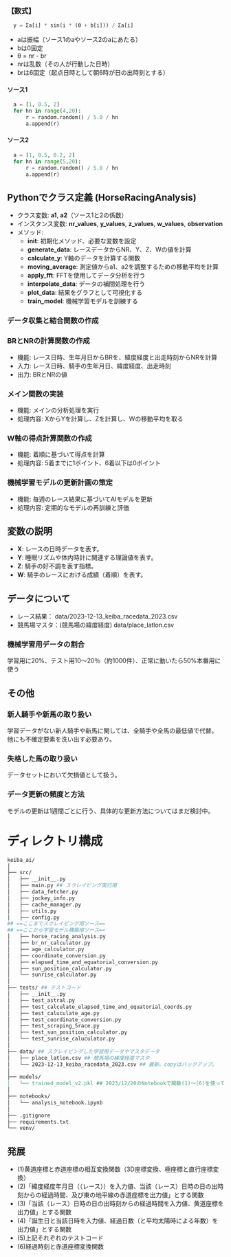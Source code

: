 ### 【数式】
```python
  y = Σa[i] * sin(i * (Θ + b[i])) / Σa[i]
```
* aは振幅（ソース1のaやソース2のaにあたる）
* bは0固定
* θ = nr - br
 * nrは乱数（その人が行動した日時）
 * brは6固定（起点日時として朝6時が日の出時刻とする）

#### ソース1
```python
  a = [1, 0.5, 2]
  for hn in range(4,20):
      r = random.random() / 5.0 / hn
      a.append(r)
```
#### ソース2
```python
  a = [1, 0.5, 0.2, 2]
  for hn in range(5,20):
      r = random.random() / 5.0 / hn
      a.append(r)
```

## Pythonでクラス定義 (**HorseRacingAnalysis**)

-  クラス変数: **a1**, **a2**（ソース1と2の係数）
- インスタンス変数: **nr_values**, **y_values**, **z_values**, **w_values**, **observation**
- メソッド:
  - **__init__**: 初期化メソッド、必要な変数を設定
  - **generate_data**: レースデータからNR、Y、Z、Wの値を計算
  - **calculate_y**: Y軸のデータを計算する関数
  - **moving_average**: 測定値からa1、a2を調整するための移動平均を計算
  - **apply_fft**: FFTを使用してデータ分析を行う
  - **interpolate_data**: データの補間処理を行う
  - **plot_data**: 結果をグラフとして可視化する
  - **train_model**: 機械学習モデルを訓練する

### データ収集と結合関数の作成

### BRとNRの計算関数の作成

- 機能: レース日時、生年月日からBRを、緯度経度と出走時刻からNRを計算
- 入力: レース日時、騎手の生年月日、緯度経度、出走時刻
- 出力: BRとNRの値

### メイン関数の実装

- 機能: メインの分析処理を実行
- 処理内容: XからYを計算し、Zを計算し、Wの移動平均を取る

### W軸の得点計算関数の作成

- 機能: 着順に基づいて得点を計算
- 処理内容: 5着までに1ポイント、6着以下は0ポイント

### 機械学習モデルの更新計画の策定

- 機能: 毎週のレース結果に基づいてAIモデルを更新
- 処理内容: 定期的なモデルの再訓練と評価

## 変数の説明
- **X**: レースの日時データを表す。
- **Y**: 睡眠リズムや体内時計に関連する理論値を表す。
- **Z**: 騎手の好不調を表す指標。
- **W**: 騎手のレースにおける成績（着順）を表す。

## データについて
- レース結果：
data/2023-12-13_keiba_racedata_2023.csv
- 競馬場マスタ：(競馬場の緯度経度)
data/place_latlon.csv

### 機械学習用データの割合 
学習用に20%、テスト用10〜20％（約1000件）、正常に動いたら50%本番用に使う

## その他

### 新人騎手や新馬の取り扱い
学習データがない新人騎手や新馬に関しては、全騎手や全馬の最低値で代替。
他にも不確定要素を洗い出す必要あり。

### 失格した馬の取り扱い
データセットにおいて欠損値として扱う。

### データ更新の頻度と方法
モデルの更新は1週間ごとに行う、具体的な更新方法についてはまだ検討中。

# ディレクトリ構成
```mk
keiba_ai/
│
├── src/
│   ├── __init__.py
│   ├── main.py ## スクレイピング実行用
│   ├── data_fetcher.py
│   ├── jockey_info.py
│   ├── cache_manager.py
│   ├── utils.py
│   ├── config.py
## ==ここまでスクレイピング用ソース==
## ==ここから学習モデル構築用ソース==
│   ├── horse_racing_analysis.py
│   ├── br_nr_calculator.py
│   ├── age_calculator.py
│   ├── coordinate_conversion.py
│   ├── elapsed_time_and_equatorial_conversion.py
│   ├── sun_position_calculator.py
│   └── sunrise_calculator.py
│
├── tests/ ## テストコード
│   ├── __init__.py
│   ├── test_astral.py
│   ├── test_calculate_elapsed_time_and_equatorial_coords.py
│   ├── test_caluculate_age.py
│   ├── test_coordinate_conversion.py
│   ├── test_scraping_5race.py
│   ├── test_sun_position_calculator.py
│   └── test_sunrise_caluculator.py
│
├── data/ ## スクレイピングした学習用データやマスタデータ
│   ├── place_latlon.csv ## 競馬場の緯度経度マスタ
│   └── 2023-12-13_keiba_racedata_2023.csv ## 最新。copyはバックアップ。
│
├── models/
│   └── trained_model_v2.pkl ## 2023/12/20のNotebookで関数(1)〜(6)を使ってランダムフォレストで訓練した1着を当てるモデル（的中率:99.98902305159165）
│
├── notebooks/
│   └── analysis_notebook.ipynb
│
├── .gitignore
├── requirements.txt
└── venv/
```

## 発展
* (1)黄道座標と赤道座標の相互変換関数（3D座標変換、極座標と直行座標変換）
* (2)「緯度経度年月日（（レース））を入力値、当該（レース）日時の日の出時刻からの経過時間、及び東の地平線の赤道座標を出力値」とする関数
* (3)「当該（レース）日時の日の出時刻からの経過時間を入力値、黄道座標を出力値」とする関数
* (4)「誕生日と当該日時を入力値、経過日数（と平均太陽時による年数）を出力値」とする関数
* (5)上記それぞれのテストコード
* (6)経過時刻と赤道座標変換関数
